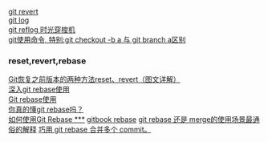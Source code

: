 [git revert](
https://www.jianshu.com/p/b9f0391d1d37
)   
[git log](
https://www.jianshu.com/p/0805b5d5d893
)   
[git reflog 时光穿梭机](
https://blog.csdn.net/hui987654/article/details/89285781
)   
[git使用命令, 特别:git checkout -b a 与 git branch a区别](
https://www.cnblogs.com/itlover2013/p/11225423.html
)   
### reset,revert,rebase
[Git恢复之前版本的两种方法reset、revert（图文详解）](
https://blog.csdn.net/yxlshk/article/details/79944535
)   
[深入git rebase使用](
https://baijiahao.baidu.com/s?id=1633418495146592435&wfr=spider&for=pc
)   
[Git rebase使用](
https://www.jianshu.com/p/f7ed3dd0d2d8
)   
[你真的懂git rebase吗？](
https://www.jianshu.com/p/6960811ac89c
)   
[如何使用Git Rebase ***](
https://www.jianshu.com/p/a5e79d565a55
)
[gitbook rebase](
http://gitbook.liuhui998.com/4_2.html
)
[git rebase 还是 merge的使用场景最通俗的解释](
https://www.jianshu.com/p/4079284dd970
)
[巧用 git rebase 合并多个 commit。](
https://www.cnblogs.com/yxhblogs/p/10527271.html
)   

